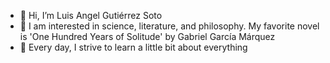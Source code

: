 - 👋 Hi, I’m Luis Angel Gutiérrez Soto 
- 👀 I am interested in science, literature, and philosophy. My favorite novel is 'One Hundred Years of Solitude' by Gabriel García Márquez
- 🌱 Every day, I strive to learn a little bit about everything

